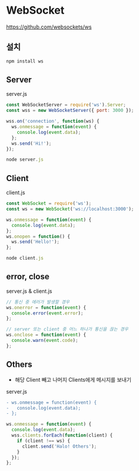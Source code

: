 # WebSocket
https://github.com/websockets/ws

## 설치
```sh
npm install ws
```

## Server
server.js
```js
const WebSocketServer = require('ws').Server;
const wss = new WebSocketServer({ port: 3000 });

wss.on('connection', function(ws) {
  ws.onmessage = function(event) {
    console.log(event.data);
  };
  ws.send('Hi!');
});
```
```js
node server.js
```

## Client
client.js
```js
const WebSocket = require('ws');
const ws = new WebSocket('ws://localhost:3000');

ws.onmessage = function(event) {
  console.log(event.data);
};
ws.onopen = function() {
  ws.send('Hello!');
};
```
```js
node client.js
```

## error, close
server.js & client.js
```js
// 통신 중 에러가 발생할 경우
ws.onerror = function(event) {
  console.error(event.error);
};

// server 또는 client 중 어느 하나가 통신을 끊는 경우
ws.onclose = function(event) {
  console.warn(event.code);
};
```

## Others
* 해당 Client 빼고 나머지 Clients에게 메시지를 보내기

server.js
```diff
- ws.onmessage = function(event) {
-   console.log(event.data);
- };
```
```js
ws.onmessage = function(event) {
  console.log(event.data);
  wss.clients.forEach(function(client) {
    if (client !== ws) {
      client.send('Halo! Others');
    }
  });
};
```

